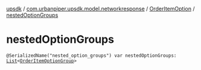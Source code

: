 [upsdk](../../index.md) / [com.urbanpiper.upsdk.model.networkresponse](../index.md) / [OrderItemOption](index.md) / [nestedOptionGroups](./nested-option-groups.md)

# nestedOptionGroups

`@SerializedName("nested_option_groups") var nestedOptionGroups: `[`List`](https://kotlinlang.org/api/latest/jvm/stdlib/kotlin.collections/-list/index.html)`<`[`OrderItemOptionGroup`](../-order-item-option-group/index.md)`>`